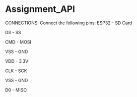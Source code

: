 # Assignment_API

CONNECTIONS:
Connect the following pins:
   ESP32  -  SD Card
   
   D3   -    SS
   
   CMD  -   MOSI
   
   VSS  -   GND
   
   VDD  -   3.3V
   
   CLK  -   SCK
   
   VSS  -   GND
   
   D0   -   MISO
     
     
     
